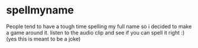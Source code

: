 # spellmyname

People tend to have a tough time spelling my full name so i decided to make a game around it. listen to the audio clip and see if you can spell it right :) (yes this is meant to be a joke)
